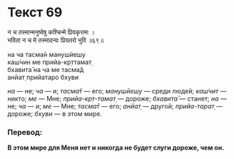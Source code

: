 # Текст 69

न च तस्मान्मनुष्येषु कश्चिन्मे प्रियकृत्तमः ।  
भविता न च मे तस्मादन्यः प्रियतरो भुवि ॥६९॥

на ча тасма̄н манушйешу  
каш́чин ме прийа-кр̣ттамат̣  
бхавита̄ на ча ме тасма̄д  
анйат̣ прийатаро бхуви

_на_ — не; _ча_ — и; _тасма̄т_ — его; _манушйешу_ — среди людей; _каш́чит_ — никто; _ме_ — Мне; _прийа-кр̣т-тамат̣_ — дороже; _бхавита̄_ — станет; _на_ — не; _ча_ — и; _ме_ — Мне; _тасма̄т_ — его; _анйат̣_ — другой; _прийа-тарат̣_ — дороже; _бхуви_ — в этом мире.

### Перевод:

**В этом мире для Меня нет и никогда не будет слуги дороже, чем он.**